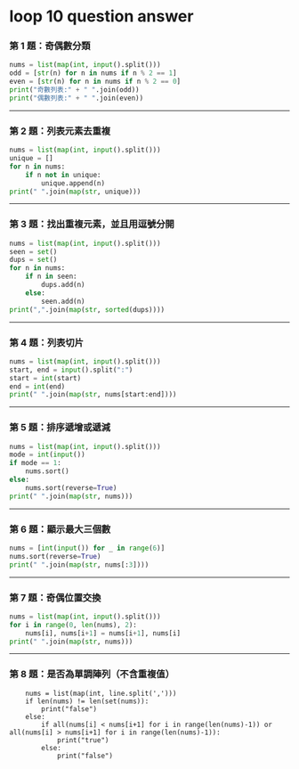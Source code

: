 # loop 10 question answer

<SecretPage password="2025-7-10" />

### 第 1 題：奇偶數分類

```python
nums = list(map(int, input().split()))
odd = [str(n) for n in nums if n % 2 == 1]
even = [str(n) for n in nums if n % 2 == 0]
print("奇數列表:" + " ".join(odd))
print("偶數列表:" + " ".join(even))
```

---

### 第 2 題：列表元素去重複

```python
nums = list(map(int, input().split()))
unique = []
for n in nums:
    if n not in unique:
        unique.append(n)
print(" ".join(map(str, unique)))
```

---

### 第 3 題：找出重複元素，並且用逗號分開

```python
nums = list(map(int, input().split()))
seen = set()
dups = set()
for n in nums:
    if n in seen:
        dups.add(n)
    else:
        seen.add(n)
print(",".join(map(str, sorted(dups))))
```

---

### 第 4 題：列表切片

```python
nums = list(map(int, input().split()))
start, end = input().split(":")
start = int(start)
end = int(end)
print(" ".join(map(str, nums[start:end])))
```

---

### 第 5 題：排序遞增或遞減

```python
nums = list(map(int, input().split()))
mode = int(input())
if mode == 1:
    nums.sort()
else:
    nums.sort(reverse=True)
print(" ".join(map(str, nums)))
```

---

### 第 6 題：顯示最大三個數

```python
nums = [int(input()) for _ in range(6)]
nums.sort(reverse=True)
print(" ".join(map(str, nums[:3])))
```

---

### 第 7 題：奇偶位置交換

```python
nums = list(map(int, input().split()))
for i in range(0, len(nums), 2):
    nums[i], nums[i+1] = nums[i+1], nums[i]
print(" ".join(map(str, nums)))
```

---

### 第 8 題：是否為單調陣列（不含重複值）

```pythonw
    nums = list(map(int, line.split(',')))
    if len(nums) != len(set(nums)):
        print("false")
    else:
        if all(nums[i] < nums[i+1] for i in range(len(nums)-1)) or all(nums[i] > nums[i+1] for i in range(len(nums)-1)):
            print("true")
        else:
            print("false")
```
